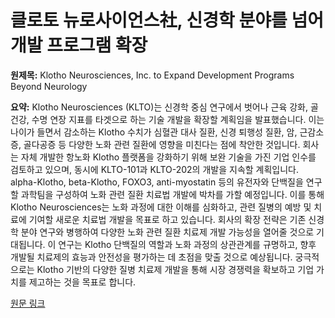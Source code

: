 # 클로토 뉴로사이언스社, 신경학 분야를 넘어 개발 프로그램 확장

**원제목:** Klotho Neurosciences, Inc. to Expand Development Programs Beyond Neurology

**요약:** Klotho Neurosciences (KLTO)는 신경학 중심 연구에서 벗어나 근육 강화, 골 건강, 수명 연장 지표를 타겟으로 하는 기술 개발을 확장할 계획임을 발표했습니다.  이는 나이가 들면서 감소하는 Klotho 수치가 심혈관 대사 질환, 신경 퇴행성 질환, 암, 근감소증, 골다공증 등 다양한 노화 관련 질환에 영향을 미친다는 점에 착안한 것입니다.  회사는 자체 개발한 항노화 Klotho 플랫폼을 강화하기 위해 보완 기술을 가진 기업 인수를 검토하고 있으며, 동시에 KLTO-101과 KLTO-202의 개발을 지속할 계획입니다.  alpha-Klotho, beta-Klotho, FOXO3, anti-myostatin 등의 유전자와 단백질을 연구할 과학팀을 구성하여 노화 관련 질환 치료법 개발에 박차를 가할 예정입니다.  이를 통해 Klotho Neurosciences는 노화 과정에 대한 이해를 심화하고,  관련 질병의 예방 및 치료에 기여할 새로운 치료법 개발을 목표로 하고 있습니다.  회사의 확장 전략은  기존 신경학 분야 연구와 병행하여  다양한 노화 관련 질환 치료제 개발 가능성을 열어줄 것으로 기대됩니다.  이 연구는  Klotho 단백질의 역할과 노화 과정의 상관관계를 규명하고,  향후  개발될 치료제의 효능과 안전성을 평가하는 데 초점을 맞출 것으로 예상됩니다.  궁극적으로는 Klotho 기반의 다양한 질병 치료제 개발을 통해 시장 경쟁력을 확보하고 기업 가치를 제고하는 것을 목표로 합니다.

[원문 링크](https://www.stocktitan.net/news/KLTO/klotho-neurosciences-inc-to-expand-development-programs-beyond-x3tv6edk0z2n.html)
